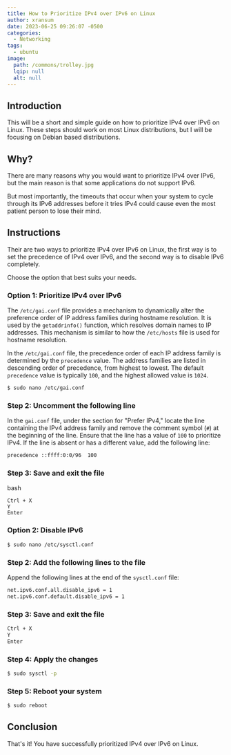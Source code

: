 ```yaml
---
title: How to Prioritize IPv4 over IPv6 on Linux
author: xransum
date: 2023-06-25 09:26:07 -0500
categories:
  - Networking
tags:
  - ubuntu
image:
  path: /commons/trolley.jpg
  lqip: null
  alt: null
---
```


## Introduction

This will be a short and simple guide on how to prioritize IPv4 over IPv6 on Linux.
These steps should work on most Linux distributions, but I will be focusing on Debian based distributions.

## Why?

There are many reasons why you would want to prioritize IPv4 over IPv6, but the main reason is that some applications do not support IPv6.

But most importantly, the timeouts that occur when your system to cycle through its IPv6 addresses before it tries IPv4 could cause even the most patient person to lose their mind.

## Instructions

Their are two ways to prioritize IPv4 over IPv6 on Linux, the first way is to set the precedence of IPv4 over IPv6, and the second way is to disable IPv6 completely.

Choose the option that best suits your needs.

### Option 1: Prioritize IPv4 over IPv6

The `/etc/gai.conf` file provides a mechanism to dynamically alter the preference order of IP address families during hostname resolution. It is used by the `getaddrinfo()` function, which resolves domain names to IP addresses. This mechanism is similar to how the `/etc/hosts` file is used for hostname resolution.

In the `/etc/gai.conf` file, the precedence order of each IP address family is determined by the `precedence` value. The address families are listed in descending order of precedence, from highest to lowest. The default `precedence` value is typically `100`, and the highest allowed value is `1024`.

```bash
$ sudo nano /etc/gai.conf
```

### Step 2: Uncomment the following line

In the `gai.conf` file, under the section for "Prefer IPv4," locate the line containing the IPv4 address family and remove the comment symbol (`#`) at the beginning of the line. Ensure that the line has a value of `100` to prioritize IPv4. If the line is absent or has a different value, add the following line:

```bash
precedence ::ffff:0:0/96  100
```

### Step 3: Save and exit the file

bash

```
Ctrl + X
Y
Enter
```

### Option 2: Disable IPv6

```bash
$ sudo nano /etc/sysctl.conf
```

### Step 2: Add the following lines to the file

Append the following lines at the end of the `sysctl.conf` file:

```bash
net.ipv6.conf.all.disable_ipv6 = 1
net.ipv6.conf.default.disable_ipv6 = 1
```

### Step 3: Save and exit the file

```bash
Ctrl + X
Y
Enter
```

### Step 4: Apply the changes

```bash
$ sudo sysctl -p
```

### Step 5: Reboot your system

```bash
$ sudo reboot
```

## Conclusion

That's it! You have successfully prioritized IPv4 over IPv6 on Linux.